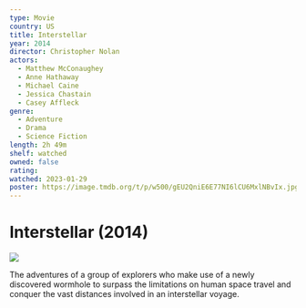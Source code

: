 ```yaml
---
type: Movie
country: US
title: Interstellar
year: 2014
director: Christopher Nolan
actors:
  - Matthew McConaughey
  - Anne Hathaway
  - Michael Caine
  - Jessica Chastain
  - Casey Affleck
genre:
  - Adventure
  - Drama
  - Science Fiction
length: 2h 49m
shelf: watched
owned: false
rating:
watched: 2023-01-29
poster: https://image.tmdb.org/t/p/w500/gEU2QniE6E77NI6lCU6MxlNBvIx.jpg
---
```


# Interstellar (2014)

![](https://image.tmdb.org/t/p/w500/gEU2QniE6E77NI6lCU6MxlNBvIx.jpg)

The adventures of a group of explorers who make use of a newly discovered wormhole to surpass the limitations on human space travel and conquer the vast distances involved in an interstellar voyage.